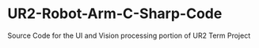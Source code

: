 # UR2-Robot-Arm-C-Sharp-Code
Source Code for the UI and Vision processing portion of UR2 Term Project

